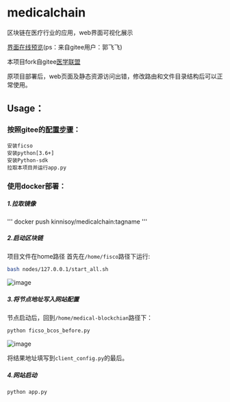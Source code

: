 # medicalchain

区块链在医疗行业的应用，web界面可视化展示

[界面在线预览](http://113.24.61.160:9001/html_web/)(ps：来自gitee用户：郭飞飞)

本项目fork自gitee[医学联盟](https://gitee.com/medical-alliance/medical-blockchain)

原项目部署后，web页面及静态资源访问出错，修改路由和文件目录结构后可以正常使用。

## Usage：

### 按照gitee的[配置步骤](./gitee_readme.md)：
    安装ficso
    安装python[3.6+]
    安装Python-sdk
    拉取本项目并运行app.py
### 使用docker部署：
##### 1.拉取镜像
'''
docker push kinnisoy/medicalchain:tagname
'''
##### 2.启动区块链
项目文件在home路径
首先在`/home/fisco`路径下运行:
```bash
bash nodes/127.0.0.1/start_all.sh
```
![image](https://user-images.githubusercontent.com/40685598/162930120-3d479930-3aa5-4168-ae2d-2f8a686dc1ec.png)

##### 3.将节点地址写入网站配置
节点启动后，回到`/home/medical-blockchian`路径下：
```python
python ficso_bcos_before.py
```
![image](https://user-images.githubusercontent.com/40685598/162930642-60b81530-315b-4fcb-aa6d-414d519b8ab2.png)

将结果地址填写到`client_config.py`的最后。


##### 4.网站启动
```python
python app.py
```
